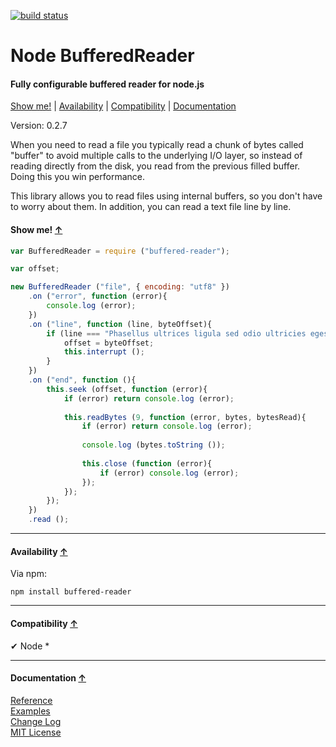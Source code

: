 [![build status](https://secure.travis-ci.org/Gagle/Node-BufferedReader.png)](http://travis-ci.org/Gagle/Node-BufferedReader)
<a name="start"></a>

Node BufferedReader
===================

#### Fully configurable buffered reader for node.js ####

[Show me!](#showme) | [Availability](#availability) | [Compatibility](#compatibility) | [Documentation](#documentation)

Version: 0.2.7

When you need to read a file you typically read a chunk of bytes called "buffer" to avoid multiple calls to the underlying I/O layer, so instead of reading directly from the disk, you read from the previous filled buffer. Doing this you win performance.

This library allows you to read files using internal buffers, so you don't have to worry about them. In addition, you can read a text file line by line.

<a name="showme"></a>
#### Show me! [↑](#start) ####

```javascript
var BufferedReader = require ("buffered-reader");

var offset;

new BufferedReader ("file", { encoding: "utf8" })
	.on ("error", function (error){
		console.log (error);
	})
	.on ("line", function (line, byteOffset){
		if (line === "Phasellus ultrices ligula sed odio ultricies egestas."){
			offset = byteOffset;
			this.interrupt ();
		}
	})
	.on ("end", function (){
		this.seek (offset, function (error){
			if (error) return console.log (error);
			
			this.readBytes (9, function (error, bytes, bytesRead){
				if (error) return console.log (error);
				
				console.log (bytes.toString ());
				
				this.close (function (error){
					if (error) console.log (error);
				});
			});
		});
	})
	.read ();
```

***

<a name="availability"></a>
#### Availability [↑](#start) ####

Via npm:

```
npm install buffered-reader
```

***

<a name="compatibility"></a>
#### Compatibility [↑](#start) ####

✔ Node *

***

<a name="documentation"></a>
#### Documentation [↑](#start) ####
 
[Reference](https://github.com/Gagle/Node-BufferedReader/wiki/Reference)  
[Examples](https://github.com/Gagle/Node-BufferedReader/tree/master/examples)  
[Change Log](https://github.com/Gagle/Node-BufferedReader/wiki/Change-Log)  
[MIT License](https://github.com/Gagle/Node-BufferedReader/blob/master/LICENSE)